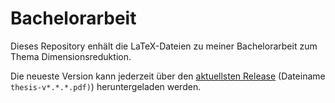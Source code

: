 # Bachelorarbeit

Dieses Repository enhält die LaTeX-Dateien zu meiner Bachelorarbeit zum Thema Dimensionsreduktion.

Die neueste Version kann jederzeit über den [aktuellsten Release](https://github.com/MoritzM00/Bachelor-Thesis/releases/latest) (Dateiname `thesis-v*.*.*.pdf)`) heruntergeladen werden.
